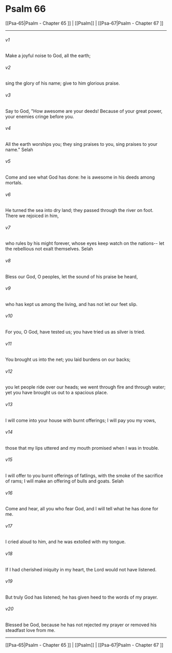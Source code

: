 # Psalm 66

[[Psa-65|Psalm - Chapter 65 ]] | [[Psalm]] | [[Psa-67|Psalm - Chapter 67 ]]
***

###### v1
Make a joyful noise to God, all the earth;
###### v2
sing the glory of his name; give to him glorious praise.
###### v3
Say to God, "How awesome are your deeds! Because of your great power, your enemies cringe before you.
###### v4
All the earth worships you; they sing praises to you, sing praises to your name." Selah
###### v5
Come and see what God has done: he is awesome in his deeds among mortals.
###### v6
He turned the sea into dry land; they passed through the river on foot. There we rejoiced in him,
###### v7
who rules by his might forever, whose eyes keep watch on the nations-- let the rebellious not exalt themselves. Selah
###### v8
Bless our God, O peoples, let the sound of his praise be heard,
###### v9
who has kept us among the living, and has not let our feet slip.
###### v10
For you, O God, have tested us; you have tried us as silver is tried.
###### v11
You brought us into the net; you laid burdens on our backs;
###### v12
you let people ride over our heads; we went through fire and through water; yet you have brought us out to a spacious place.
###### v13
I will come into your house with burnt offerings; I will pay you my vows,
###### v14
those that my lips uttered and my mouth promised when I was in trouble.
###### v15
I will offer to you burnt offerings of fatlings, with the smoke of the sacrifice of rams; I will make an offering of bulls and goats. Selah
###### v16
Come and hear, all you who fear God, and I will tell what he has done for me.
###### v17
I cried aloud to him, and he was extolled with my tongue.
###### v18
If I had cherished iniquity in my heart, the Lord would not have listened.
###### v19
But truly God has listened; he has given heed to the words of my prayer.
###### v20
Blessed be God, because he has not rejected my prayer or removed his steadfast love from me.

***

[[Psa-65|Psalm - Chapter 65 ]] | [[Psalm]] | [[Psa-67|Psalm - Chapter 67 ]]
